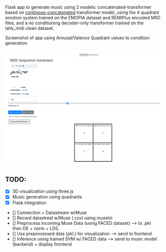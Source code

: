 Flask app to generate music using 2 models: concatenated-transformer based on [continous-concatenated](https://github.com/serkansulun/midi-emotion) transformer model, using the 4 quadrant emotion system trained on the EMOPIA dataset and REMIPlus encoded MIID files, and a no conditioning decoder-only transformer trained on the lahk_midi clean dataset.  

Screenshot of app using Arousal/Valence Quadrant values to condition generation

![App screenshot using quadrants](docs/flask_screen0.png)


## TODO:

- [x] 3D visualization using three.js
- [x] Music generation using quadrants
- [x] Flask integration
- [] Connection + Datastream w/Muse
- [] Record datastreal w/Muse (.csv) using muselsl
- [] Preprocess incoming Muse Data (using FACED dataset) --> to .pkl then DE + norm + LDS. 
- [] Use preprocessed data (pkl.) for visualization --> send to frontend
- [] Inference using trained SVM w/ FACED data --> send to music model (backend) + display frontend

